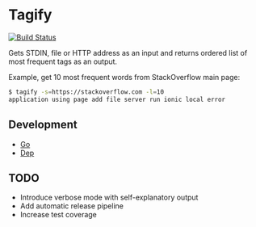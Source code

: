 # Tagify

[![Build Status](https://travis-ci.org/zoomio/tagify.svg?branch=master)](https://travis-ci.org/zoomio/tagify)

Gets STDIN, file or HTTP address as an input and returns ordered list of most frequent tags as an output.

Example, get 10 most frequent words from StackOverflow main page:
```bash
$ tagify -s=https://stackoverflow.com -l=10
application using page add file server run ionic local error
```

## Development

* [Go](https://golang.org/dl/)
* [Dep](https://golang.github.io/dep/docs/installation.html)

## TODO

* Introduce verbose mode with self-explanatory output
* Add automatic release pipeline
* Increase test coverage